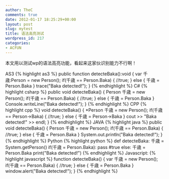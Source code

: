 ```yaml
---
author: TheC
comments: true
date: 2012-01-17 18:25:29+00:00
layout: post
slug: mytest
title: 语法高亮测试
wordpress_id: 217
categories:
- ACFUN
---
```


本文用以测试wp的语法高亮功能，看起来这家伙识别能力不行啊！
<!-- more -->
AS3
{% highlight as3 %}
public function detecteBaka():void
{
  var 千歳:Person = new Person();
  if(千歳 == Person.Baka)
  {
      //true;
  }
  else
  {
      千歳 = Person.Baka
  }
  trace("Baka detected!");
}
{% endhighlight %}
C#
{% highlight csharp %}
public void detecteBaka()
{
    Person 千歳 = new Person();
    if(千歳 == Person.Baka)
    {
        //true;
    }
    else
    {
        千歳 = Person.Baka
    }
    Console.writeLine("Baka detected!");
}
{% endhighlight %}
CPP
{% highlight cpp %}
void detecteBaka()
{
    \*Person 千歳 = new Person();
    if(千歳 == Person->Baka)
    {
        //true;
    }
    else
    {
        千歳 = Person->Baka
    }
    cout >> "Baka detected!" >> endl;
}
{% endhighlight %}
JAVA
{% highlight java %}
public void detecteBaka()
{
    Person 千歳 = new Person();
    if(千歳 == Person.Baka)
    {
        //true;
    }
    else
    {
        千歳 = Person.Baka
    }
    System.out.println("Baka detected!");
}
{% endhighlight %}
Python
{% highlight python %}
def detecteBaka:
    千歳 = System.getPerson()
    if(千歳 = Person.Baka):
        pass
        #true
    else:
        千歳 = Person.Baka
    print("Baka detected!")
{% endhighlight %}
Javascript:
{% highlight javascript %}
function detecteBaka()
{
    var 千歳 = new Person();
    if(千歳 == Person.Baka)
    {
        //true;
    }
    else
    {
        千歳 = Person.Baka
    }
    window.alert("Baka detected!");
}
{% endhighlight %}
